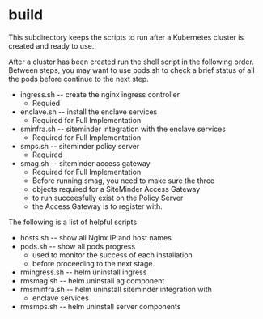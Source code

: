 # build
This subdirectory keeps the scripts to run after a Kubernetes cluster
is created and ready to use.

After a cluster has been created run the shell script in the following order.
Between steps, you may want to use pods.sh to check a brief status
of all the pods before continue to the next step.

* ingress.sh -- create the nginx ingress controller
	* Requied
* enclave.sh -- install the enclave services
	* Required for Full Implementation
* sminfra.sh -- siteminder integration with the enclave services
	* Required for Full Implementation
* smps.sh -- siteminder policy server
	* Required
* smag.sh -- siteminder access gateway
	* Required for Full Implementation
	* Before running smag, you need to make sure the three
	* objects required for a SiteMinder Access Gateway 
	* to run succeesfully exist on the Policy Server
	* the Access Gateway is to register with.

The following is a list of helpful scripts

* hosts.sh -- show all Nginx IP and host names
* pods.sh -- show all pods progress
	* used to monitor the success of each installation
	* before proceeding to the next stage.
* rmingress.sh -- helm uninstall ingress
* rmsmag.sh -- helm uninstall ag component
* rmsminfra.sh -- helm uninstall siteminder integration with 
	* enclave services
* rmsmps.sh -- helm uninstall server components
